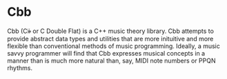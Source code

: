 # Cbb
Cbb (C𝄫 or C Double Flat) is a C++ music theory library. Cbb attempts to provide abstract data types and utilities that are more inituitive and more flexible than conventional methods of music programming. Ideally, a music savvy programmer will find that Cbb expresses musical concepts in a manner than is much more natural than, say, MIDI note numbers or PPQN rhythms.
